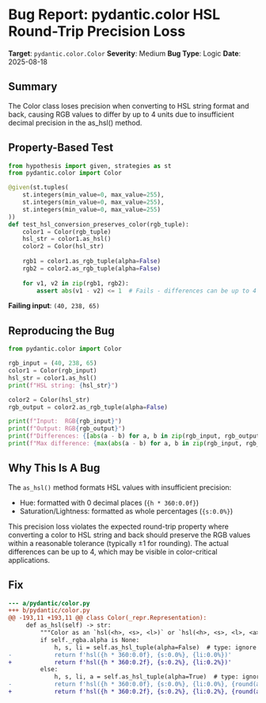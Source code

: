 # Bug Report: pydantic.color HSL Round-Trip Precision Loss

**Target**: `pydantic.color.Color`
**Severity**: Medium
**Bug Type**: Logic
**Date**: 2025-08-18

## Summary

The Color class loses precision when converting to HSL string format and back, causing RGB values to differ by up to 4 units due to insufficient decimal precision in the as_hsl() method.

## Property-Based Test

```python
from hypothesis import given, strategies as st
from pydantic.color import Color

@given(st.tuples(
    st.integers(min_value=0, max_value=255),
    st.integers(min_value=0, max_value=255),
    st.integers(min_value=0, max_value=255)
))
def test_hsl_conversion_preserves_color(rgb_tuple):
    color1 = Color(rgb_tuple)
    hsl_str = color1.as_hsl()
    color2 = Color(hsl_str)
    
    rgb1 = color1.as_rgb_tuple(alpha=False)
    rgb2 = color2.as_rgb_tuple(alpha=False)
    
    for v1, v2 in zip(rgb1, rgb2):
        assert abs(v1 - v2) <= 1  # Fails - differences can be up to 4
```

**Failing input**: `(40, 238, 65)`

## Reproducing the Bug

```python
from pydantic.color import Color

rgb_input = (40, 238, 65)
color1 = Color(rgb_input)
hsl_str = color1.as_hsl()
print(f"HSL string: {hsl_str}")

color2 = Color(hsl_str)
rgb_output = color2.as_rgb_tuple(alpha=False)

print(f"Input:  RGB{rgb_input}")
print(f"Output: RGB{rgb_output}")
print(f"Differences: {[abs(a - b) for a, b in zip(rgb_input, rgb_output)]}")
print(f"Max difference: {max(abs(a - b) for a, b in zip(rgb_input, rgb_output))}")
```

## Why This Is A Bug

The `as_hsl()` method formats HSL values with insufficient precision:
- Hue: formatted with 0 decimal places (`{h * 360:0.0f}`)
- Saturation/Lightness: formatted as whole percentages (`{s:0.0%}`)

This precision loss violates the expected round-trip property where converting a color to HSL string and back should preserve the RGB values within a reasonable tolerance (typically ±1 for rounding). The actual differences can be up to 4, which may be visible in color-critical applications.

## Fix

```diff
--- a/pydantic/color.py
+++ b/pydantic/color.py
@@ -193,11 +193,11 @@ class Color(_repr.Representation):
     def as_hsl(self) -> str:
         """Color as an `hsl(<h>, <s>, <l>)` or `hsl(<h>, <s>, <l>, <a>)` string."""
         if self._rgba.alpha is None:
             h, s, li = self.as_hsl_tuple(alpha=False)  # type: ignore
-            return f'hsl({h * 360:0.0f}, {s:0.0%}, {li:0.0%})'
+            return f'hsl({h * 360:0.2f}, {s:0.2%}, {li:0.2%})'
         else:
             h, s, li, a = self.as_hsl_tuple(alpha=True)  # type: ignore
-            return f'hsl({h * 360:0.0f}, {s:0.0%}, {li:0.0%}, {round(a, 2)})'
+            return f'hsl({h * 360:0.2f}, {s:0.2%}, {li:0.2%}, {round(a, 2)})'
```